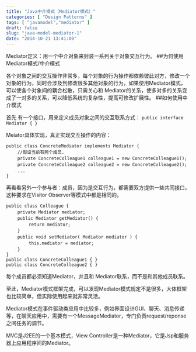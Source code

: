 ```yaml
---
title: "Java中介模式（Mediator模式）"
categories: [ "Design Patterns" ]
tags: [ "javamodel","mediator" ]
draft: false
slug: "java-model-mediator-1"
date: "2014-10-21 13:41:00"
---
```


Mediator定义：用一个中介对象来封装一系列关于对象交互行为。
##为何使用Mediator模式/中介模式

各个对象之间的交互操作非常多，每个对象的行为操作都依赖彼此对方，修改一个对象的行为，同时会涉及到修改很多其他对象的行为，如果使用Mediator模式，可以使各个对象间的耦合松散，只需关心和 Mediator的关系，使多对多的关系变成了一对多的关系，可以降低系统的复杂性，提高可修改扩展性。
##如何使用中介模式


<!--more-->


首先 有一个接口，用来定义成员对象之间的交互联系方式：
    `public interface Mediator { }`

Meiator具体实现，真正实现交互操作的内容：

    public class ConcreteMediator implements Mediator {
    　　 //假设当前有两个成员.
    　　 private ConcreteColleague1 colleague1 = new ConcreteColleague1();
    　　 private ConcreteColleague2 colleague2 = new ConcreteColleague2();
    　　 ...
    }

再看看另外一个参与者：成员，因为是交互行为，都需要双方提供一些共同接口，这种要求在Visitor Observer等模式中都是相同的。

    public class Colleague {
    　　 private Mediator mediator;
    　　 public Mediator getMediator() {
    　　 　　 return mediator;
    　　 }
    　　 public void setMediator( Mediator mediator ) {
    　　 　　 this.mediator = mediator;
    　　 }
    }
    public class ConcreteColleague1 { }
    public class ConcreteColleague2 { }

每个成员都必须知道Mediator，并且和 Mediator联系，而不是和其他成员联系。

至此，Mediator模式框架完成，可以发现Mediator模式规定不是很多，大体框架也比较简单，但实际使用起来就非常灵活。

Mediator模式在事件驱动类应用中比较多，例如界面设计GUI、聊天、消息传递等，在聊天应用中，需要有一个MessageMediator，专门负责request/reponse之间任务的调节。

MVC是J2EE的一个基本模式，View Controller是一种Mediator，它是Jsp和服务器上应用程序间的Mediator。
